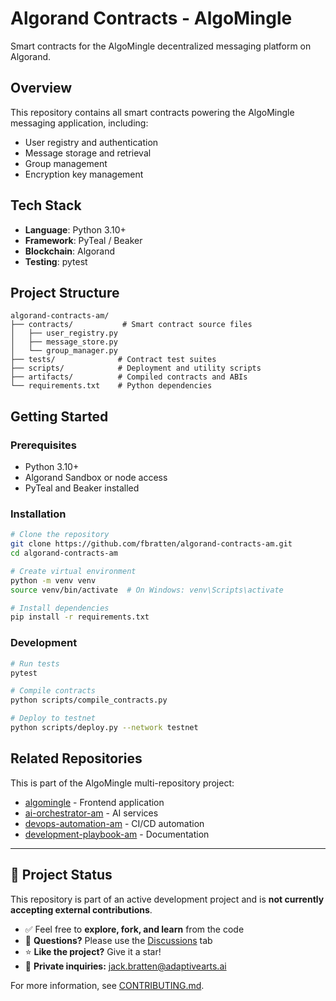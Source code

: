 # Algorand Contracts - AlgoMingle

Smart contracts for the AlgoMingle decentralized messaging platform on Algorand.

## Overview

This repository contains all smart contracts powering the AlgoMingle messaging application, including:
- User registry and authentication
- Message storage and retrieval
- Group management
- Encryption key management

## Tech Stack

- **Language**: Python 3.10+
- **Framework**: PyTeal / Beaker
- **Blockchain**: Algorand
- **Testing**: pytest

## Project Structure

```
algorand-contracts-am/
├── contracts/           # Smart contract source files
│   ├── user_registry.py
│   ├── message_store.py
│   └── group_manager.py
├── tests/              # Contract test suites
├── scripts/            # Deployment and utility scripts
├── artifacts/          # Compiled contracts and ABIs
└── requirements.txt    # Python dependencies
```

## Getting Started

### Prerequisites

- Python 3.10+
- Algorand Sandbox or node access
- PyTeal and Beaker installed

### Installation

```bash
# Clone the repository
git clone https://github.com/fbratten/algorand-contracts-am.git
cd algorand-contracts-am

# Create virtual environment
python -m venv venv
source venv/bin/activate  # On Windows: venv\Scripts\activate

# Install dependencies
pip install -r requirements.txt
```

### Development

```bash
# Run tests
pytest

# Compile contracts
python scripts/compile_contracts.py

# Deploy to testnet
python scripts/deploy.py --network testnet
```

## Related Repositories

This is part of the AlgoMingle multi-repository project:
- [algomingle](https://github.com/fbratten/algomingle) - Frontend application
- [ai-orchestrator-am](https://github.com/fbratten/ai-orchestrator-am) - AI services
- [devops-automation-am](https://github.com/fbratten/devops-automation-am) - CI/CD automation
- [development-playbook-am](https://github.com/fbratten/development-playbook-am) - Documentation

---

## 🚧 Project Status

This repository is part of an active development project and is **not currently accepting external contributions**.

- ✅ Feel free to **explore, fork, and learn** from the code
- 💬 **Questions?** Please use the [Discussions](../../discussions) tab
- ⭐ **Like the project?** Give it a star!
- 📧 **Private inquiries:** jack.bratten@adaptivearts.ai

For more information, see [CONTRIBUTING.md](CONTRIBUTING.md).
